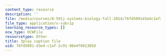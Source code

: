 ```yaml
---
content_type: resource
description: ''
file: /media/courses/8-591j-systems-biology-fall-2014/76fd5091d3e4c1af2c9198e4f601305d_hfq1T9windg.srt
file_type: application/x-subrip
learning_resource_types: []
ocw_type: OCWFile
resourcetype: Other
title: 3play caption file
uid: 76fd5091-d3e4-c1af-2c91-98e4f601305d
---
```

